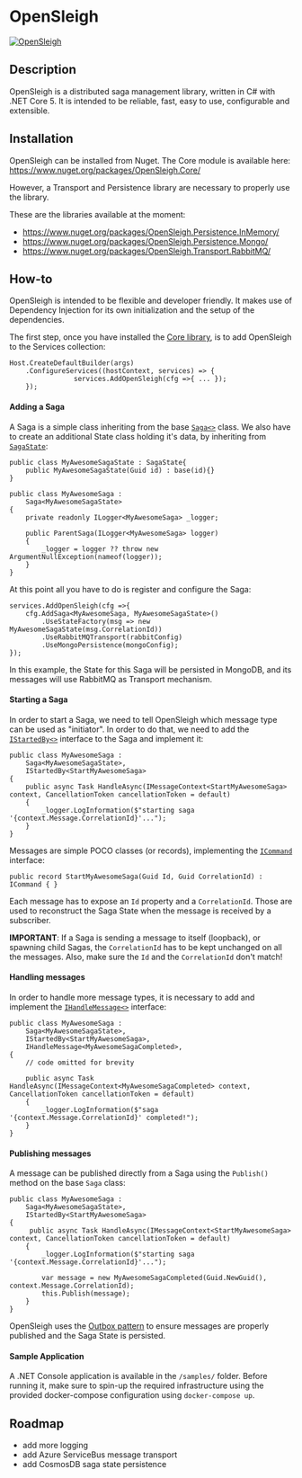 # OpenSleigh
[![OpenSleigh](https://circleci.com/gh/mizrael/OpenSleigh.svg?style=shield&circle-token=b7635df8feb7c79524db993c3cf962863ad28aa1)](https://app.circleci.com/pipelines/github/mizrael/OpenSleigh)

## Description
OpenSleigh is a distributed saga management library, written in C# with .NET Core 5. 
It is intended to be reliable, fast, easy to use, configurable and extensible.

## Installation
OpenSleigh can be installed from Nuget. The Core module is available here: https://www.nuget.org/packages/OpenSleigh.Core/

However, a Transport and Persistence library are necessary to properly use the library.

These are the libraries available at the moment:
- https://www.nuget.org/packages/OpenSleigh.Persistence.InMemory/
- https://www.nuget.org/packages/OpenSleigh.Persistence.Mongo/
- https://www.nuget.org/packages/OpenSleigh.Transport.RabbitMQ/

## How-to
OpenSleigh is intended to be flexible and developer friendly. It makes use of Dependency Injection for its own initialization and the setup of the dependencies.

The first step, once you have installed the [Core library](https://www.nuget.org/packages/OpenSleigh.Core/), is to add OpenSleigh to the Services collection:

```
Host.CreateDefaultBuilder(args)
    .ConfigureServices((hostContext, services) => {
                services.AddOpenSleigh(cfg =>{ ... });
    });
```

#### Adding a Saga

A Saga is a simple class inheriting from the base [`Saga<>`](https://github.com/mizrael/OpenSleigh/blob/develop/src/OpenSleigh.Core/Saga.cs) class. We also have to create an additional State class holding it's data, by inheriting from [`SagaState`](https://github.com/mizrael/OpenSleigh/blob/develop/src/OpenSleigh.Core/SagaState.cs):

```
public class MyAwesomeSagaState : SagaState{
    public MyAwesomeSagaState(Guid id) : base(id){}
}

public class MyAwesomeSaga :
    Saga<MyAwesomeSagaState>
{
    private readonly ILogger<MyAwesomeSaga> _logger;       

    public ParentSaga(ILogger<MyAwesomeSaga> logger)
    {
        _logger = logger ?? throw new ArgumentNullException(nameof(logger));
    }
}
```

At this point all you have to do is register and configure the Saga:
```
services.AddOpenSleigh(cfg =>{
    cfg.AddSaga<MyAwesomeSaga, MyAwesomeSagaState>()
        .UseStateFactory(msg => new MyAwesomeSagaState(msg.CorrelationId))
        .UseRabbitMQTransport(rabbitConfig)
        .UseMongoPersistence(mongoConfig);
});
```
In this example, the State for this Saga will be persisted in MongoDB, and its messages will use RabbitMQ as Transport mechanism.

#### Starting a Saga
In order to start a Saga, we need to tell OpenSleigh which message type can be used as "initiator". In order to do that, we need to add  the [`IStartedBy<>`](https://github.com/mizrael/OpenSleigh/blob/develop/src/OpenSleigh.Core/IStartedBy.cs) interface to the Saga and implement it:

```
public class MyAwesomeSaga :
    Saga<MyAwesomeSagaState>,
    IStartedBy<StartMyAwesomeSaga>
{
    public async Task HandleAsync(IMessageContext<StartMyAwesomeSaga> context, CancellationToken cancellationToken = default)
    {
        _logger.LogInformation($"starting saga '{context.Message.CorrelationId}'...");
    }
}
```

Messages are simple POCO classes (or records), implementing the [`ICommand`](https://github.com/mizrael/OpenSleigh/blob/develop/src/OpenSleigh.Core/ICommand.cs) interface:

```
public record StartMyAwesomeSaga(Guid Id, Guid CorrelationId) : ICommand { }
```
Each message has to expose an `Id` property and a `CorrelationId`. Those are used to reconstruct the Saga State when the message is received by a subscriber. 

**IMPORTANT**: 
If a Saga is sending a message to itself (loopback), or spawning child Sagas, the `CorrelationId` has to be kept unchanged on all the messages. 
Also, make sure the `Id` and the `CorrelationId` don't match!

#### Handling messages

In order to handle more message types, it is necessary to add and implement the [`IHandleMessage<>`](https://github.com/mizrael/OpenSleigh/blob/develop/src/OpenSleigh.Core/IHandleMessage.cs) interface:

```
public class MyAwesomeSaga :
    Saga<MyAwesomeSagaState>,
    IStartedBy<StartMyAwesomeSaga>,
    IHandleMessage<MyAwesomeSagaCompleted>,
{
    // code omitted for brevity

    public async Task HandleAsync(IMessageContext<MyAwesomeSagaCompleted> context, CancellationToken cancellationToken = default)
    {
        _logger.LogInformation($"saga '{context.Message.CorrelationId}' completed!");
    }
}
```

#### Publishing messages
A message can be published directly from a Saga using the `Publish()` method on the base `Saga` class:
```
public class MyAwesomeSaga :
    Saga<MyAwesomeSagaState>,
    IStartedBy<StartMyAwesomeSaga>
{
     public async Task HandleAsync(IMessageContext<StartMyAwesomeSaga> context, CancellationToken cancellationToken = default)
    {
        _logger.LogInformation($"starting saga '{context.Message.CorrelationId}'...");

        var message = new MyAwesomeSagaCompleted(Guid.NewGuid(), context.Message.CorrelationId);
        this.Publish(message);
    }
}
```
OpenSleigh uses the [Outbox pattern](https://www.davideguida.com/improving-microservices-reliability-part-2-outbox-pattern/) to ensure messages are properly published and the Saga State is persisted.

#### Sample Application
A .NET Console application is available in the `/samples/` folder. Before running it, make sure to spin-up the required infrastructure using the provided docker-compose configuration using `docker-compose up`.

## Roadmap
- add more logging
- add Azure ServiceBus message transport
- add CosmosDB saga state persistence
